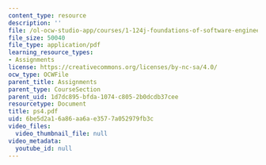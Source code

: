 ```yaml
---
content_type: resource
description: ''
file: /ol-ocw-studio-app/courses/1-124j-foundations-of-software-engineering-fall-2000/6be5d2a16a86aa6ae3577a052979fb3c_ps4.pdf
file_size: 50040
file_type: application/pdf
learning_resource_types:
- Assignments
license: https://creativecommons.org/licenses/by-nc-sa/4.0/
ocw_type: OCWFile
parent_title: Assignments
parent_type: CourseSection
parent_uid: 1d7dc895-bfda-1074-c805-2b0dcdb37cee
resourcetype: Document
title: ps4.pdf
uid: 6be5d2a1-6a86-aa6a-e357-7a052979fb3c
video_files:
  video_thumbnail_file: null
video_metadata:
  youtube_id: null
---
```

